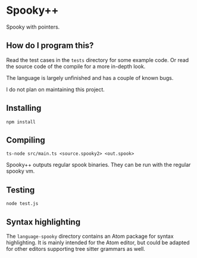 # Spooky++
Spooky with pointers.

## How do I program this?
Read the test cases in the `tests` directory for some example code. Or read the source code of the compile for a more in-depth look.

The language is largely unfinished and has a couple of known bugs.

I do not plan on maintaining this project.

## Installing
`npm install`

## Compiling
`ts-node src/main.ts <source.spooky2> <out.spook>`

Spooky++ outputs regular spook binaries. They can be run with the regular spooky vm.

## Testing
`node test.js`

## Syntax highlighting
The `language-spooky` directory contains an Atom package for syntax highlighting. It is mainly intended for the Atom editor, but could be adapted for other editors supporting tree sitter grammars as well.